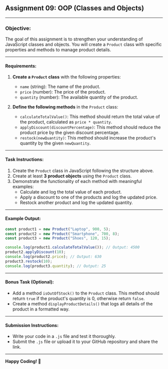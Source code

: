 ## Assignment 09: OOP (Classes and Objects)

---

### **Objective:**

The goal of this assignment is to strengthen your understanding of JavaScript classes and objects. You will create a `Product` class with specific properties and methods to manage product details.

---

#### **Requirements:**

1. **Create a `Product` class** with the following properties:

   - `name` (string): The name of the product.
   - `price` (number): The price of the product.
   - `quantity` (number): The available quantity of the product.

2. **Define the following methods** in the `Product` class:
   - `calculateTotalValue()`: This method should return the total value of the product, calculated as `price * quantity`.
   - `applyDiscount(discountPercentage)`: This method should reduce the product price by the given discount percentage.
   - `restock(newQuantity)`: This method should increase the product's quantity by the given `newQuantity`.

---

#### **Task Instructions:**

1. Create the `Product` class in JavaScript following the structure above.
2. Create at least **3 product objects** using the `Product` class.
3. Demonstrate the functionality of each method with meaningful examples:
   - Calculate and log the total value of each product.
   - Apply a discount to one of the products and log the updated price.
   - Restock another product and log the updated quantity.

---

#### **Example Output:**

```javascript
const product1 = new Product("Laptop", 900, 5);
const product2 = new Product("Smartphone", 700, 8);
const product3 = new Product("Shoes", 120, 15);

console.log(product1.calculateTotalValue()); // Output: 4500
product2.applyDiscount(10);
console.log(product2.price); // Output: 630
product3.restock(10);
console.log(product3.quantity); // Output: 25
```

---

#### **Bonus Task (Optional):**

- Add a method `isOutOfStock()` to the `Product` class. This method should return `true` if the product's quantity is 0, otherwise return `false`.
- Create a method `displayProductDetails()` that logs all details of the product in a formatted way.

---

#### **Submission Instructions:**

- Write your code in a `.js` file and test it thoroughly.
- Submit the `.js` file or upload it to your GitHub repository and share the link.

---

**Happy Coding! 🎉**
